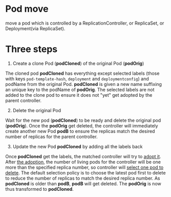 # Pod move
move a pod which is controlled by a ReplicationController, or ReplicaSet, or Deployment(via ReplicaSet).

# Three steps
 1. Create a clone Pod (**podCloned**) of the original Pod (**podOrig**)
 
   The cloned pod **podCloned** has everything except selected labels (those with keys `pod-template-hash`, `deployment` and `deploymentconfig`) and podName from the original Pod. **podCloned** is given a new name suffixing an unique key to the podName of **podOrig**. The selected labels are not added to the clone pod to ensure it does not "yet" get adopted by the parent controller.
   
 2. Delete the original Pod
 
   Wait for the new pod (**podCloned**) to be ready and delete the original pod (**podOrig**). Once the **podOrig** get deleted, the controller will immediately create another new Pod **podB** to ensure the replicas match the desired number of replicas for the parent controller.
   
 3. Update the new Pod **podCloned** by adding all the labels back 
 
   Once **podCloned** get the labels, the matched controller will try to [adopt it](https://github.com/kubernetes/kubernetes/blob/fa557ee7921fc8305d4978e66eb653c92ed1a7ce/pkg/controller/replicaset/replica_set.go#L333). After [the adoption](https://github.com/kubernetes/kubernetes/blob/4beb0c2f8634054950cb7ca0b4c24a12aadc612e/pkg/controller/replicaset/replica_set.go#L616), the number of living pods for the controller will be one more than the specified replica number, so controller will [select one pod to delete](https://github.com/kubernetes/kubernetes/blob/4beb0c2f8634054950cb7ca0b4c24a12aadc612e/pkg/controller/replicaset/replica_set.go#L623). The default selection policy is to choose the latest pod first to delete to reduce the number of replicas to match the desired replica number.
   As **podCloned** is older than **podB**, **podB** will get deleted. The **podOrig** is now thus transformed to **podCloned**.
 
 
